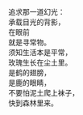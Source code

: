 <p class="has-line-data" data-line-start="0" data-line-end="10">追求那一道幻光：<br>
承载目光的背影，<br>
在眼前<br>
就是寻常物。<br>
须知生活本是平常，<br>
玫瑰生长在尘土里。<br>
是鹤的翅膀，<br>
是鹿的眼睛，<br>
不要怕泥土爬上袜子，<br>
快到森林里来。</p>
